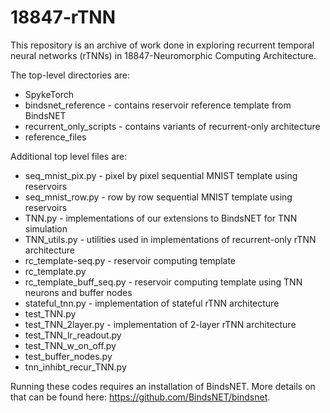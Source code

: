 # 18847-rTNN
This repository is an archive of work done in exploring recurrent temporal neural networks (rTNNs) in 18847-Neuromorphic Computing Architecture.

The top-level directories are:
* SpykeTorch
* bindsnet_reference - contains reservoir reference template from BindsNET
* recurrent_only_scripts - contains variants of recurrent-only architecture
* reference_files

Additional top level files are:
* seq_mnist_pix.py - pixel by pixel sequential MNIST template using reservoirs
* seq_mnist_row.py - row by row sequential MNIST template using reservoirs
* TNN.py - implementations of our extensions to BindsNET for TNN simulation
* TNN_utils.py - utilities used in implementations of recurrent-only rTNN architecture
* rc_template-seq.py - reservoir computing template
* rc_template.py
* rc_template_buff_seq.py - reservoir computing template using TNN neurons and buffer nodes
* stateful_tnn.py - implementation of stateful rTNN architecture
* test_TNN.py
* test_TNN_2layer.py - implementation of 2-layer rTNN architecture
* test_TNN_lr_readout.py
* test_TNN_w_on_off.py
* test_buffer_nodes.py
* tnn_inhibt_recur_TNN.py

Running these codes requires an installation of BindsNET. More details on that can be found here: <https://github.com/BindsNET/bindsnet>.
